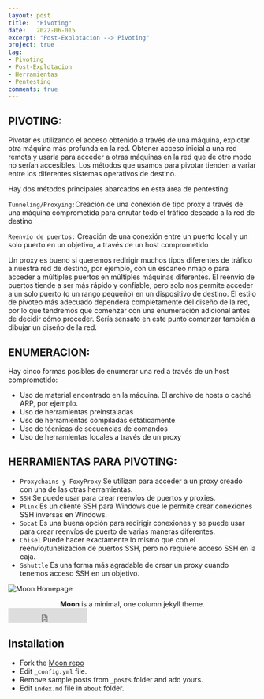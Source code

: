 ```yaml
---
layout: post
title:  "Pivoting"
date:   2022-06-015
excerpt: "Post-Explotacion --> Pivoting"
project: true
tag:
- Pivoting
- Post-Explotacion
- Herramientas
- Pentesting
comments: true
---
```


## PIVOTING:

Pivotar es utilizando el acceso obtenido a través de una máquina, explotar otra máquina más profunda en la red.
Obtener acceso inicial a una red remota y usarla para acceder a otras máquinas en la red que de otro modo no serían accesibles.
Los métodos que usamos para pivotar tienden a variar entre los diferentes sistemas operativos de destino.

Hay dos métodos principales abarcados en esta área de pentesting:

`Tunneling/Proxying:`Creación de una conexión de tipo proxy a través de una máquina comprometida para enrutar todo el tráfico deseado a la red de destino

`Reenvío de puertos:` Creación de una conexión entre un puerto local y un solo puerto en un objetivo, a través de un host comprometido

Un proxy es bueno si queremos redirigir muchos tipos diferentes de tráfico a nuestra red de destino, por ejemplo, con un escaneo nmap o para acceder a múltiples puertos en múltiples máquinas diferentes.
El reenvío de puertos tiende a ser más rápido y confiable, pero solo nos permite acceder a un solo puerto (o un rango pequeño) en un dispositivo de destino.
El estilo de pivoteo más adecuado dependerá completamente del diseño de la red, por lo que tendremos que comenzar con una enumeración adicional antes de decidir cómo proceder. Sería sensato en este punto comenzar también a dibujar un diseño de la red.

## ENUMERACION:
Hay cinco formas posibles de enumerar una red a través de un host comprometido:

* Uso de material encontrado en la máquina. El archivo de hosts o caché ARP, por ejemplo.
* Uso de herramientas preinstaladas
* Uso de herramientas compiladas estáticamente
* Uso de técnicas de secuencias de comandos
* Uso de herramientas locales a través de un proxy


## HERRAMIENTAS PARA PIVOTING:

* `Proxychains y FoxyProxy` Se utilizan para acceder a un proxy creado con una de las otras herramientas.
* `SSH` Se puede usar para crear reenvíos de puertos y proxies.
* `Plink` Es un cliente SSH para Windows que le permite crear conexiones SSH inversas en Windows.
* `Socat` Es una buena opción para redirigir conexiones y se puede usar para crear reenvíos de puerto de varias maneras diferentes.
* `Chisel` Puede hacer exactamente lo mismo que con el reenvío/tunelización de puertos SSH, pero no requiere acceso SSH en la caja.
* `Sshuttle` Es una forma más agradable de crear un proxy cuando tenemos acceso SSH en un objetivo.






![Moon Homepage](https://cloud.githubusercontent.com/assets/754514/14509720/61c61058-01d6-11e6-93ab-0918515ecd56.png)    
    
<center><b>Moon</b> is a minimal, one column jekyll theme.</center>
     



<iframe src="https://ghbtns.com/github-btn.html?user=TaylanTatli&repo=Moon&type=star&count=true&size=large" frameborder="0" scrolling="0" width="160px" height="30px"></iframe>    
      
## Installation
* Fork the [Moon repo](https://github.com/TaylanTatli/Moon/fork)
* Edit `_config.yml` file.
* Remove sample posts from `_posts` folder and add yours.
* Edit `index.md` file in `about` folder.
